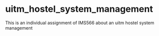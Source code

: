 # uitm_hostel_system_management
This is an individual assignment of IMS566 about an uitm hostel system management
